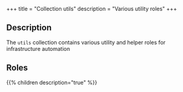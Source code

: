 +++
title = "Collection utils"
description = "Various utility roles"
+++

## Description
The `utils` collection contains various utility and helper roles for infrastructure automation 

## Roles
{{% children description="true" %}}